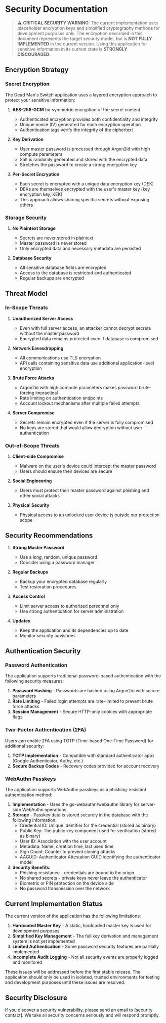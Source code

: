 # Security Documentation

> ⚠️ **CRITICAL SECURITY WARNING**: The current implementation uses placeholder encryption keys and simplified cryptography methods for development purposes only. The encryption described in this document represents the target security model, but is **NOT FULLY IMPLEMENTED** in the current version. Using this application for sensitive information in its current state is **STRONGLY DISCOURAGED**.

## Encryption Strategy

### Secret Encryption

The Dead Man's Switch application uses a layered encryption approach to protect your sensitive information:

1. **AES-256-GCM** for symmetric encryption of the secret content
   - Authenticated encryption provides both confidentiality and integrity
   - Unique nonce (IV) generated for each encryption operation
   - Authentication tags verify the integrity of the ciphertext

2. **Key Derivation**
   - User master password is processed through Argon2id with high compute parameters
   - Salt is randomly generated and stored with the encrypted data
   - Stretches the password to create a strong encryption key

3. **Per-Secret Encryption**
   - Each secret is encrypted with a unique data encryption key (DEK)
   - DEKs are themselves encrypted with the user's master key (key encryption key, KEK)
   - This approach allows sharing specific secrets without exposing others

### Storage Security

1. **No Plaintext Storage**
   - Secrets are never stored in plaintext
   - Master password is never stored
   - Only encrypted data and necessary metadata are persisted

2. **Database Security**
   - All sensitive database fields are encrypted
   - Access to the database is restricted and authenticated
   - Regular backups are encrypted

## Threat Model

### In-Scope Threats

1. **Unauthorized Server Access**
   - Even with full server access, an attacker cannot decrypt secrets without the master password
   - Encrypted data remains protected even if database is compromised

2. **Network Eavesdropping**
   - All communications use TLS encryption
   - API calls containing sensitive data use additional application-level encryption

3. **Brute Force Attacks**
   - Argon2id with high compute parameters makes password brute-forcing impractical
   - Rate limiting on authentication endpoints
   - Account lockout mechanisms after multiple failed attempts

4. **Server Compromise**
   - Secrets remain encrypted even if the server is fully compromised
   - No keys are stored that would allow decryption without user authentication

### Out-of-Scope Threats

1. **Client-side Compromise**
   - Malware on the user's device could intercept the master password
   - Users should ensure their devices are secure

2. **Social Engineering**
   - Users must protect their master password against phishing and other social attacks

3. **Physical Security**
   - Physical access to an unlocked user device is outside our protection scope

## Security Recommendations

1. **Strong Master Password**
   - Use a long, random, unique password
   - Consider using a password manager

2. **Regular Backups**
   - Backup your encrypted database regularly
   - Test restoration procedures

3. **Access Control**
   - Limit server access to authorized personnel only
   - Use strong authentication for server administration

4. **Updates**
   - Keep the application and its dependencies up to date
   - Monitor security advisories

## Authentication Security

### Password Authentication

The application supports traditional password-based authentication with the following security measures:

1. **Password Hashing** - Passwords are hashed using Argon2id with secure parameters
2. **Rate Limiting** - Failed login attempts are rate-limited to prevent brute force attacks
3. **Session Management** - Secure HTTP-only cookies with appropriate flags

### Two-Factor Authentication (2FA)

Users can enable 2FA using TOTP (Time-based One-Time Password) for additional security:

1. **TOTP Implementation** - Compatible with standard authenticator apps (Google Authenticator, Authy, etc.)
2. **Secure Backup Codes** - Recovery codes provided for account recovery

### WebAuthn Passkeys

The application supports WebAuthn passkeys as a phishing-resistant authentication method:

1. **Implementation** - Uses the go-webauthn/webauthn library for server-side WebAuthn operations
2. **Storage** - Passkey data is stored securely in the database with the following information:
   - Credential ID: Unique identifier for the credential (stored as binary)
   - Public Key: The public key component used for verification (stored as binary)
   - User ID: Association with the user account
   - Metadata: Name, creation time, last used time
   - Sign Count: Counter to prevent cloning attacks
   - AAGUID: Authenticator Attestation GUID identifying the authenticator model
3. **Security Benefits**:
   - Phishing resistance - credentials are bound to the origin
   - No shared secrets - private keys never leave the authenticator
   - Biometric or PIN protection on the device side
   - No password transmission over the network

## Current Implementation Status

The current version of the application has the following limitations:

1. **Hardcoded Master Key** - A static, hardcoded master key is used for development purposes
2. **Simplified Key Management** - The full key derivation and management system is not yet implemented
3. **Limited Authentication** - Some password security features are partially implemented
4. **Incomplete Audit Logging** - Not all security events are properly logged and monitored

These issues will be addressed before the first stable release. The application should only be used in isolated, trusted environments for testing and development purposes until these issues are resolved.

## Security Disclosure

If you discover a security vulnerability, please send an email to [security contact]. We take all security concerns seriously and will respond promptly.